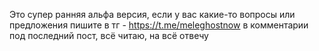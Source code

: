Это супер ранняя альфа версия, если у вас какие-то вопросы или предложения пишите в тг - https://t.me/meleghostnow в комментарии под последний пост, всё читаю, на всё отвечу
